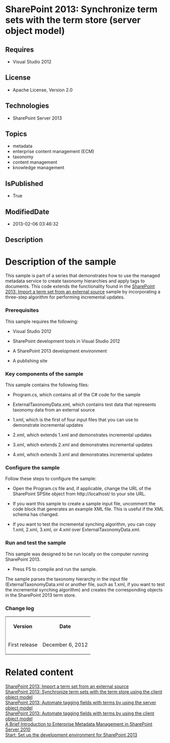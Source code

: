 # SharePoint 2013: Synchronize term sets with the term store (server object model)
## Requires
* Visual Studio 2012
## License
* Apache License, Version 2.0
## Technologies
* SharePoint Server 2013
## Topics
* metadata
* enterprise content management (ECM)
* taxonomy
* content management
* knowledge management
## IsPublished
* True
## ModifiedDate
* 2013-02-06 03:46:32
## Description

<h1 id="header">Description of the sample</h1>
<div id="mainSection">
<div id="mainBody">
<div class="section" id="sectionSection0">
<p>This sample is part of a series that demonstrates how to use the managed metadata service to create taxonomy hierarchies and apply tags to documents. This code extends the functionality found in the
<span><a href="8b4ce4a4-664e-4524-b674-a60d1f5692a7.htm">SharePoint 2013: Import a term set from an external source</a></span> sample by incorporating a three-step algorithm for performing incremental updates.</p>
<h3 class="subHeading">Prerequisites</h3>
<div class="subsection">
<p>This sample requires the following:</p>
<ul>
<li>
<p>Visual Studio 2012</p>
</li><li>
<p>SharePoint development tools in Visual Studio 2012</p>
</li><li>
<p>A SharePoint 2013 development environment</p>
</li><li>
<p>A publishing site</p>
</li></ul>
</div>
<h3 class="subHeading">Key components of the sample</h3>
<div class="subsection">
<p>This sample contains the following files:</p>
<ul>
<li>
<p>Program.cs, which contains all of the C# code for the sample</p>
</li><li>
<p>ExternalTaxonomyData.xml, which contains test data that represents taxonomy data from an external source</p>
</li><li>
<p>1.xml, which is the first of four input files that you can use to demonstrate incremental updates</p>
</li><li>
<p>2.xml, which extends 1.xml and demonstrates incremental updates</p>
</li><li>
<p>3.xml, which extends 2.xml and demonstrates incremental updates</p>
</li><li>
<p>4.xml, which extends 3.xml and demonstrates incremental updates</p>
</li></ul>
</div>
<h3 class="subHeading">Configure the sample</h3>
<div class="subsection">
<p>Follow these steps to configure the sample:</p>
<ul>
<li>
<p>Open the Program.cs file and, if applicable, change the URL of the SharePoint <span>
<span class="keyword">SPSite</span></span> object from http://localhost/ to your site URL.</p>
</li><li>
<p>If you want this sample to create a sample input file, uncomment the code block that generates an example XML file. This is useful if the XML schema has changed.</p>
</li><li>
<p>If you want to test the incremental synching algorithm, you can copy 1.xml, 2.xml, 3.xml, or 4.xml over ExternalTaxonomyData.xml.</p>
</li></ul>
</div>
<h3 class="subHeading">Run and test the sample</h3>
<div class="subsection">
<p>This sample was designed to be run locally on the computer running SharePoint 2013.</p>
<ul>
<li>
<p>Press <span class="ui">F5</span> to compile and run the sample.</p>
</li></ul>
<p>The sample parses the taxonomy hierarchy in the input file (ExternalTaxonomyData.xml or another file, such as 1.xml, if you want to test the incremental synching algorithm) and creates the corresponding objects in the SharePoint 2013 term store.</p>
</div>
<h3 class="subHeading">Change log</h3>
<div class="subsection">
<div class="caption"></div>
<div class="tableSection">
<table cellspacing="2" cellpadding="5" width="50%" frame="lhs">
<tbody>
<tr>
<th>
<p>Version</p>
</th>
<th>
<p>Date</p>
</th>
</tr>
<tr>
<td>
<p>First release</p>
</td>
<td>
<p>December 6, 2012</p>
</td>
</tr>
</tbody>
</table>
</div>
</div>
</div>
<h1 class="heading">Related content</h1>
<div class="section" id="seeAlsoSection">
<div class="seeAlsoStyle"><span><a href="http://code.msdn.microsoft.com/SharePoint-2013-Import-a-4d3d900b" target="_blank">SharePoint 2013: Import a term set from an external source</a></span></div>
<div class="seeAlsoStyle"><span><a href="http://code.msdn.microsoft.com/SharePoint-2013-Synchronize-d40638d1" target="_blank">SharePoint 2013: Synchronize term sets with the term store using the client object model</a></span></div>
<div class="seeAlsoStyle"><span><a href="http://code.msdn.microsoft.com/SharePoint-2013-Automate-c0f4a10e" target="_blank">SharePoint 2013: Automate tagging fields with terms by using the server object model</a></span></div>
<div class="seeAlsoStyle"><span><a href="http://code.msdn.microsoft.com/SharePoint-2013-Automate-579cfc54" target="_blank">SharePoint 2013: Automate tagging fields with terms by using the client object model</a></span></div>
<div class="seeAlsoStyle"><a href="http://msdn.microsoft.com/library/113a5d75-ac4d-498b-8436-725e04fb685d(Office.15).aspx" target="_blank">A Brief Introduction to Enterprise Metadata Management in SharePoint Server 2010
</a></div>
<div class="seeAlsoStyle"><a href="http://msdn.microsoft.com/library/08e4e4e1-d960-43fa-85df-f3c279ed6927.aspx" target="_blank">Start: Set up the development environment for SharePoint 2013</a></div>
</div>
</div>
</div>
